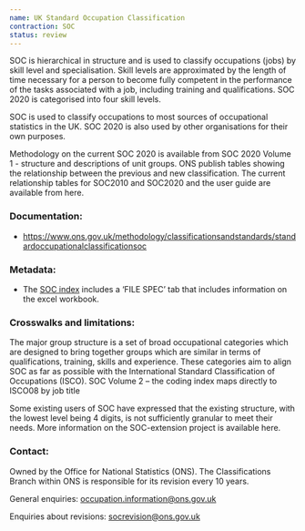 ```yaml
---
name: UK Standard Occupation Classification
contraction: SOC
status: review
---
```


SOC is hierarchical in structure and is used to classify occupations (jobs) by skill level and specialisation.  Skill levels are approximated by the length of time necessary for a person to become fully competent in the performance of the tasks associated with a job, including training and qualifications. SOC 2020 is categorised into four skill levels.

SOC is used to classify occupations to most sources of occupational statistics in the UK. SOC 2020 is also used by other organisations for their own purposes.

Methodology on the current SOC 2020 is available from SOC 2020 Volume 1 - structure and descriptions of unit groups. ONS publish tables showing the relationship between the previous and new classification. The current relationship tables for SOC2010 and SOC2020 and the user guide are available from here.

### Documentation:
- [https://www.ons.gov.uk/methodology/classificationsandstandards/standardoccupationalclassificationsoc ](https://www.ons.gov.uk/methodology/classificationsandstandards/standardoccupationalclassificationsoc)

### Metadata:
- The [SOC index](https://www.ons.gov.uk/file?uri=/methodology/classificationsandstandards/standardoccupationalclassificationsoc/soc2020/soc2020volume2codingrulesandconventions/soc2020volume2thecodingindexexcel011021.xlsx) includes a ‘FILE SPEC’ tab that includes information on the excel workbook.

### Crosswalks and limitations:
The major group structure is a set of broad occupational categories which are designed to bring together groups which are similar in terms of qualifications, training, skills and experience. These categories aim to align SOC as far as possible with the International Standard Classification of Occupations (ISCO).
SOC Volume 2 – the coding index maps directly to ISCO08 by job title

Some existing users of SOC have expressed that the existing structure, with the lowest level being 4 digits, is not sufficiently granular to meet their needs. More information on the SOC-extension project is available here.

### Contact:

Owned by the Office for National Statistics (ONS). The Classifications Branch within ONS is responsible for its revision every 10 years.  

General enquiries: occupation.information@ons.gov.uk  

Enquiries about revisions: socrevision@ons.gov.uk  


